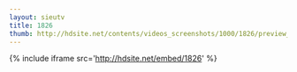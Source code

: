 ```yaml
---
layout: sieutv
title: 1826
thumb: http://hdsite.net/contents/videos_screenshots/1000/1826/preview_360p.mp4.jpg
---
```

{% include iframe src='http://hdsite.net/embed/1826' %}
 
